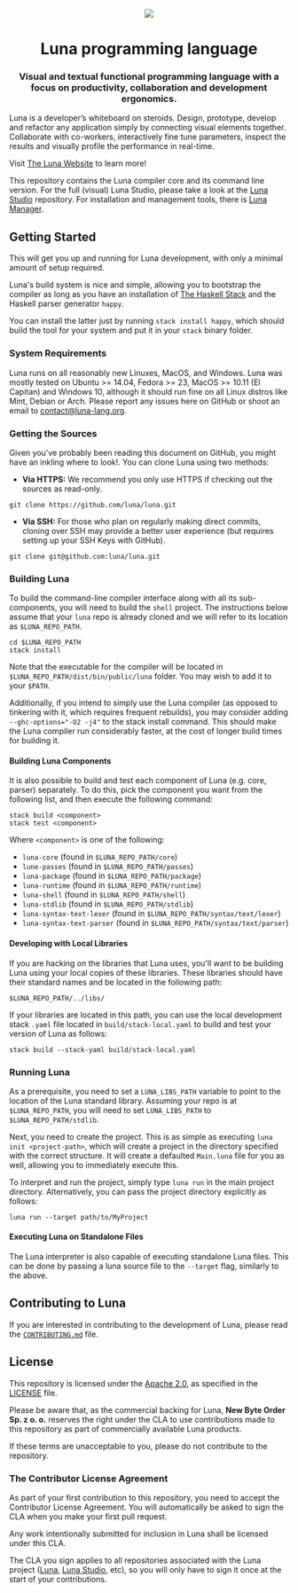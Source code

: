 <p align="center">
<img src="https://github.com/luna/luna-studio/raw/master/resources/logo.ico" style="margin: 0 auto;">
</p>
<h1 align="center">Luna programming language</h1>
<h3 align="center">
Visual and textual functional programming language with a focus on productivity, collaboration and development ergonomics.
</h3>

Luna is a developer’s whiteboard on steroids. Design, prototype, develop and
refactor any application simply by connecting visual elements together.
Collaborate with co-workers, interactively fine tune parameters, inspect the
results and visually profile the performance in real-time.

Visit [The Luna Website](http://www.luna-lang.org) to learn more!

This repository contains the Luna compiler core and its command line version.
For the full (visual) Luna Studio, please take a look at the
[Luna Studio](https://github.com/luna/luna-studio) repository. For installation
and management tools, there is
[Luna Manager](https://github.com/luna/luna-manager).

## Getting Started
This will get you up and running for Luna development, with only a minimal
amount of setup required.

Luna's build system is nice and simple, allowing you to bootstrap the compiler
as long as you have an installation of
[The Haskell Stack](https://docs.haskellstack.org/en/stable/README/) and the
Haskell parser generator `happy`.

You can install the latter just by running `stack install happy`, which should
build the tool for your system and put it in your `stack` binary folder.

### System Requirements
Luna runs on all reasonably new Linuxes, MacOS, and Windows. Luna was mostly
tested on Ubuntu >= 14.04, Fedora >= 23, MacOS >= 10.11 (El Capitan) and Windows
10, although it should run fine on all Linux distros like Mint, Debian or Arch.
Please report any issues here on GitHub or shoot an email to
[contact@luna-lang.org](mailto:contact@luna-lang.org).

### Getting the Sources
Given you've probably been reading this document on GitHub, you might have an
inkling where to look!. You can clone Luna using two methods:

- **Via HTTPS:** We recommend you only use HTTPS if checking out the sources as
  read-only.

```
git clone https://github.com/luna/luna.git
```

- **Via SSH:** For those who plan on regularly making direct commits, cloning
  over SSH may provide a better user experience (but requires setting up your
  SSH Keys with GitHub).

```
git clone git@github.com:luna/luna.git
```

### Building Luna
To build the command-line compiler interface along with all its sub-components,
you will need to build the `shell` project. The instructions below assume that
your `luna` repo is already cloned and we will refer to its location as
`$LUNA_REPO_PATH`.

```
cd $LUNA_REPO_PATH
stack install
```

Note that the executable for the compiler will be located in
`$LUNA_REPO_PATH/dist/bin/public/luna` folder. You may wish to add it to your
`$PATH`.

Additionally, if you intend to simply use the Luna compiler (as opposed to
tinkering with it, which requires frequent rebuilds), you may consider adding
`--ghc-options="-O2 -j4"` to the stack install command. This should make the
Luna compiler run considerably faster, at the cost of longer build times for
building it.

#### Building Luna Components
It is also possible to build and test each component of Luna (e.g. core, parser)
separately. To do this, pick the component you want from the following list, and
then execute the following command:

```
stack build <component>
stack test <component>
```

Where `<component>` is one of the following:

- `luna-core` (found in `$LUNA_REPO_PATH/core`)
- `lune-passes` (found in `$LUNA_REPO_PATH/passes`)
- `luna-package` (found in `$LUNA_REPO_PATH/package`)
- `luna-runtime` (found in `$LUNA_REPO_PATH/runtime`)
- `luna-shell` (found in `$LUNA_REPO_PATH/shell`)
- `luna-stdlib` (found in `$LUNA_REPO_PATH/stdlib`)
- `luna-syntax-text-lexer` (found in `$LUNA_REPO_PATH/syntax/text/lexer`)
- `luna-syntax-text-parser` (found in `$LUNA_REPO_PATH/syntax/text/parser`)

#### Developing with Local Libraries
If you are hacking on the libraries that Luna uses, you'll want to be building
Luna using your local copies of these libraries. These libraries should have
their standard names and be located in the following path:

```
$LUNA_REPO_PATH/../libs/
```

If your libraries are located in this path, you can use the local development
stack `.yaml` file located in `build/stack-local.yaml` to build and test your
version of Luna as follows:

```
stack build --stack-yaml build/stack-local.yaml
```

### Running Luna
As a prerequisite, you need to set a `LUNA_LIBS_PATH` variable to point to the
location of the Luna standard library. Assuming your repo is at
`$LUNA_REPO_PATH`, you will need to set `LUNA_LIBS_PATH` to
`$LUNA_REPO_PATH/stdlib`.

Next, you need to create the project. This is as simple as executing
`luna init <project-path>`, which will create a project in the directory
specified with the correct structure. It will create a defaulted `Main.luna`
file for you as well, allowing you to immediately execute this.

To interpret and run the project, simply type `luna run` in the main project
directory. Alternatively, you can pass the project directory explicitly as
follows:

```
luna run --target path/to/MyProject
```

#### Executing Luna on Standalone Files
The Luna interpreter is also capable of executing standalone Luna files. This
can be done by passing a luna source file to the `--target` flag, similarly to
the above.

## Contributing to Luna
If you are interested in contributing to the development of Luna, please read
the
[`CONTRIBUTING.md`](https://github.com/luna/luna/blob/master/CONTRIBUTING.md)
file.

## License
This repository is licensed under the
[Apache 2.0](https://opensource.org/licenses/apache-2.0), as specified in the
[LICENSE](https://github.com/luna/luna/blob/master/LICENSE) file.

Please be aware that, as the commercial backing for Luna,
**New Byte Order Sp. z o. o.** reserves the right under the CLA to use
contributions made to this repository as part of commercially available Luna
products.

If these terms are unacceptable to you, please do not contribute to the
repository.

### The Contributor License Agreement
As part of your first contribution to this repository, you need to accept the
Contributor License Agreement. You will automatically be asked to sign the CLA
when you make your first pull request.

Any work intentionally submitted for inclusion in Luna shall be licensed under
this CLA.

The CLA you sign applies to all repositories associated with the Luna project
([Luna](https://github.com/luna/luna-rfcs),
[Luna Studio](https://github.com/luna/luna-studio), etc), so you will only have
to sign it once at the start of your contributions.

